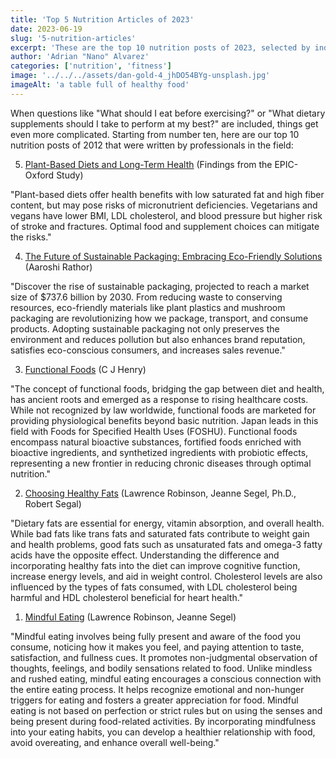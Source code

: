 ```yaml
---
title: 'Top 5 Nutrition Articles of 2023'
date: 2023-06-19
slug: '5-nutrition-articles'
excerpt: 'These are the top 10 nutrition posts of 2023, selected by industry professionals.'
author: 'Adrian "Nano" Alvarez'
categories: ['nutrition', 'fitness']
image: '../../../assets/dan-gold-4_jhDO54BYg-unsplash.jpg'
imageAlt: 'a table full of healthy food'
---
```


When questions like "What should I eat before exercising?" or "What dietary supplements should I take to perform at my best?" are included, things get even more complicated. Starting from number ten, here are our top 10 nutrition posts of 2012 that were written by professionals in the field:

5. [Plant-Based Diets and Long-Term Health](https://www.cambridge.org/core/journals/proceedings-of-the-nutrition-society/article/plantbased-diets-and-longterm-health-findings-from-the-epicoxford-study/771ED5439481A68AD92BF40E8B1EF7E6) (Findings from the EPIC-Oxford Study)

"Plant-based diets offer health benefits with low saturated fat and high fiber content, but may pose risks of micronutrient deficiencies. Vegetarians and vegans have lower BMI, LDL cholesterol, and blood pressure but higher risk of stroke and fractures. Optimal food and supplement choices can mitigate the risks."

4. [The Future of Sustainable Packaging: Embracing Eco-Friendly Solutions](https://www.knowesg.com/featured-article/the-future-of-sustainable-packaging-embracing-eco-friendly-solutions) (Aaroshi Rathor)

"Discover the rise of sustainable packaging, projected to reach a market size of $737.6 billion by 2030. From reducing waste to conserving resources, eco-friendly materials like plant plastics and mushroom packaging are revolutionizing how we package, transport, and consume products. Adopting sustainable packaging not only preserves the environment and reduces pollution but also enhances brand reputation, satisfies eco-conscious consumers, and increases sales revenue."

3. [Functional Foods](https://www.nature.com/articles/ejcn2010101) (C J Henry)

"The concept of functional foods, bridging the gap between diet and health, has ancient roots and emerged as a response to rising healthcare costs. While not recognized by law worldwide, functional foods are marketed for providing physiological benefits beyond basic nutrition. Japan leads in this field with Foods for Specified Health Uses (FOSHU). Functional foods encompass natural bioactive substances, fortified foods enriched with bioactive ingredients, and synthetized ingredients with probiotic effects, representing a new frontier in reducing chronic diseases through optimal nutrition."

2. [Choosing Healthy Fats](https://www.helpguide.org/articles/healthy-eating/choosing-healthy-fats.htm) (Lawrence Robinson, Jeanne Segel, Ph.D., Robert Segal)

"Dietary fats are essential for energy, vitamin absorption, and overall health. While bad fats like trans fats and saturated fats contribute to weight gain and health problems, good fats such as unsaturated fats and omega-3 fatty acids have the opposite effect. Understanding the difference and incorporating healthy fats into the diet can improve cognitive function, increase energy levels, and aid in weight control. Cholesterol levels are also influenced by the types of fats consumed, with LDL cholesterol being harmful and HDL cholesterol beneficial for heart health."

1. [Mindful Eating](https://www.helpguide.org/articles/diets/mindful-eating.htm) (Lawrence Robinson, Jeanne Segel)

"Mindful eating involves being fully present and aware of the food you consume, noticing how it makes you feel, and paying attention to taste, satisfaction, and fullness cues. It promotes non-judgmental observation of thoughts, feelings, and bodily sensations related to food. Unlike mindless and rushed eating, mindful eating encourages a conscious connection with the entire eating process. It helps recognize emotional and non-hunger triggers for eating and fosters a greater appreciation for food. Mindful eating is not based on perfection or strict rules but on using the senses and being present during food-related activities. By incorporating mindfulness into your eating habits, you can develop a healthier relationship with food, avoid overeating, and enhance overall well-being."

